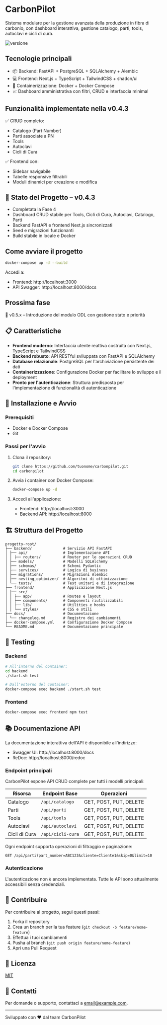 # CarbonPilot

Sistema modulare per la gestione avanzata della produzione in fibra di carbonio, con dashboard interattiva, gestione catalogo, parti, tools, autoclavi e cicli di cura.

![versione](https://img.shields.io/badge/version-0.4.3-brightgreen)

## Tecnologie principali

- 📦 Backend: FastAPI + PostgreSQL + SQLAlchemy + Alembic
- 💻 Frontend: Next.js + TypeScript + TailwindCSS + shadcn/ui
- 🐳 Containerizzazione: Docker + Docker Compose
- 📈 Dashboard amministrativa con filtri, CRUD e interfaccia minimal

## Funzionalità implementate nella v0.4.3

✅ CRUD completo:
- Catalogo (Part Number)
- Parti associate a PN
- Tools
- Autoclavi
- Cicli di Cura

✅ Frontend con:
- Sidebar navigabile
- Tabelle responsive filtrabili
- Moduli dinamici per creazione e modifica

## 🚀 Stato del Progetto – v0.4.3
- Completata la Fase 4
- Dashboard CRUD stabile per Tools, Cicli di Cura, Autoclavi, Catalogo, Parti
- Backend FastAPI e frontend Next.js sincronizzati
- Seed e migrazioni funzionanti
- Build stabile in locale e Docker

## Come avviare il progetto

```bash
docker-compose up -d --build
```

Accedi a:
- Frontend: http://localhost:3000
- API Swagger: http://localhost:8000/docs

## Prossima fase

🚧 v0.5.x – Introduzione del modulo ODL con gestione stato e priorità

## 📋 Caratteristiche

- **Frontend moderno**: Interfaccia utente reattiva costruita con Next.js, TypeScript e TailwindCSS
- **Backend robusto**: API RESTful sviluppata con FastAPI e SQLAlchemy
- **Database relazionale**: PostgreSQL per l'archiviazione persistente dei dati
- **Containerizzazione**: Configurazione Docker per facilitare lo sviluppo e il deployment
- **Pronto per l'autenticazione**: Struttura predisposta per l'implementazione di funzionalità di autenticazione

## 🚀 Installazione e Avvio

### Prerequisiti

- Docker e Docker Compose
- Git

### Passi per l'avvio

1. Clona il repository:
   ```bash
   git clone https://github.com/tuonome/carbonpilot.git
   cd carbonpilot
   ```

2. Avvia i container con Docker Compose:
   ```bash
   docker-compose up -d
   ```

3. Accedi all'applicazione:
   - Frontend: http://localhost:3000
   - Backend API: http://localhost:8000

## 🏗️ Struttura del Progetto

```
progetto-root/
├── backend/              # Servizio API FastAPI
│ ├── api/                # Implementazione API
│ │ ├── routers/          # Router per le operazioni CRUD
│ ├── models/             # Modelli SQLAlchemy
│ ├── schemas/            # Schemi Pydantic
│ ├── services/           # Logica di business
│ ├── migrations/         # Migrazioni Alembic
│ ├── nesting_optimizer/  # Algoritmi di ottimizzazione
│ └── tests/              # Test unitari e di integrazione
├── frontend/             # Applicazione Next.js
│ ├── src/
│ │ ├── app/              # Routes e layout
│ │ ├── components/       # Componenti riutilizzabili
│ │ ├── lib/              # Utilities e hooks
│ │ └── styles/           # CSS e stili
├── docs/                 # Documentazione
│ └── changelog.md        # Registro dei cambiamenti
├── docker-compose.yml    # Configurazione Docker Compose
└── README.md             # Documentazione principale
```

## 🧪 Testing

### Backend

```bash
# All'interno del container:
cd backend
./start.sh test

# Dall'esterno del container:
docker-compose exec backend ./start.sh test
```

### Frontend

```bash
docker-compose exec frontend npm test
```

## 📚 Documentazione API

La documentazione interattiva dell'API è disponibile all'indirizzo:

- Swagger UI: http://localhost:8000/docs
- ReDoc: http://localhost:8000/redoc

### Endpoint principali

CarbonPilot espone API CRUD complete per tutti i modelli principali:

| Risorsa | Endpoint Base | Operazioni |
|---------|--------------|------------|
| Catalogo | `/api/catalogo` | GET, POST, PUT, DELETE |
| Parti | `/api/parti` | GET, POST, PUT, DELETE |
| Tools | `/api/tools` | GET, POST, PUT, DELETE |
| Autoclavi | `/api/autoclavi` | GET, POST, PUT, DELETE |
| Cicli di Cura | `/api/cicli-cura` | GET, POST, PUT, DELETE |

Ogni endpoint supporta operazioni di filtraggio e paginazione:

```
GET /api/parti?part_number=ABC123&cliente=Cliente1&skip=0&limit=10
```

### Autenticazione

L'autenticazione non è ancora implementata. Tutte le API sono attualmente accessibili senza credenziali.

## 🤝 Contribuire

Per contribuire al progetto, segui questi passi:

1. Forka il repository
2. Crea un branch per la tua feature (`git checkout -b feature/nome-feature`)
3. Effettua i tuoi cambiamenti
4. Pusha al branch (`git push origin feature/nome-feature`)
5. Apri una Pull Request

## 📄 Licenza

[MIT](LICENSE)

## 📧 Contatti

Per domande o supporto, contattaci a [email@example.com](mailto:email@example.com).

---

Sviluppato con ❤️ dal team CarbonPilot